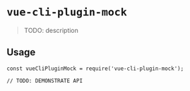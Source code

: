 # `vue-cli-plugin-mock`

> TODO: description

## Usage

```
const vueCliPluginMock = require('vue-cli-plugin-mock');

// TODO: DEMONSTRATE API
```
